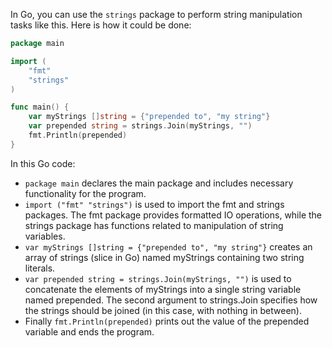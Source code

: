 In Go, you can use the `strings` package to perform string manipulation tasks like this. Here is how it could be done:

```go
package main

import (
	"fmt"
	"strings"
)

func main() {
	var myStrings []string = {"prepended to", "my string"}
	var prepended string = strings.Join(myStrings, "")
	fmt.Println(prepended)
}
```
In this Go code:
- `package main` declares the main package and includes necessary functionality for the program.
- `import ("fmt" "strings")` is used to import the fmt and strings packages. The fmt package provides formatted IO operations, while the strings package has functions related to manipulation of string variables.
- `var myStrings []string = {"prepended to", "my string"}` creates an array of strings (slice in Go) named myStrings containing two string literals.
- `var prepended string = strings.Join(myStrings, "")` is used to concatenate the elements of myStrings into a single string variable named prepended. The second argument to strings.Join specifies how the strings should be joined (in this case, with nothing in between).
- Finally `fmt.Println(prepended)` prints out the value of the prepended variable and ends the program.

